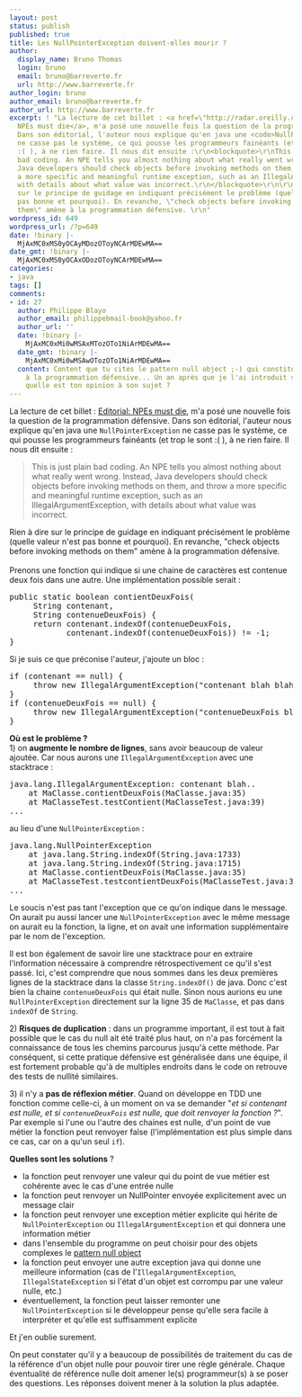 ```yaml
---
layout: post
status: publish
published: true
title: Les NullPointerException doivent-elles mourir ?
author:
  display_name: Bruno Thomas
  login: bruno
  email: bruno@barreverte.fr
  url: http://www.barreverte.fr
author_login: bruno
author_email: bruno@barreverte.fr
author_url: http://www.barreverte.fr
excerpt: ! "La lecture de cet billet : <a href=\"http://radar.oreilly.com/2010/11/developer-week-in-review-6.html\">Editorial:
  NPEs must die</a>, m'a posé une nouvelle fois la question de la programmation défensive.
  Dans son éditorial, l'auteur nous explique qu'en java une <code>NullPointerException</code>
  ne casse pas le système, ce qui pousse les programmeurs fainéants (et trop le sont
  :( ), à ne rien faire. Il nous dit ensuite :\r\n<blockquote>\r\nThis is just plain
  bad coding. An NPE tells you almost nothing about what really went wrong. Instead,
  Java developers should check objects before invoking methods on them, and throw
  a more specific and meaningful runtime exception, such as an IllegalArgumentException,
  with details about what value was incorrect.\r\n</blockquote>\r\n\r\nRien à dire
  sur le principe de guidage en indiquant précisément le problème (quelle valeur n'est
  pas bonne et pourquoi). En revanche, \"check objects before invoking methods on
  them\" amène à la programmation défensive. \r\n"
wordpress_id: 649
wordpress_url: /?p=649
date: !binary |-
  MjAxMC0xMS0yOCAyMDozOToyNCArMDEwMA==
date_gmt: !binary |-
  MjAxMC0xMS0yOCAxODozOToyNCArMDEwMA==
categories:
- java
tags: []
comments:
- id: 27
  author: Philippe Blayo
  author_email: philippebmail-book@yahoo.fr
  author_url: ''
  date: !binary |-
    MjAxMC0xMi0wMSAxMTozOTo1NiArMDEwMA==
  date_gmt: !binary |-
    MjAxMC0xMi0wMSAwOTozOTo1NiArMDEwMA==
  content: Content que tu cites le pattern null object ;-) qui constitue une alternative
    à la programmation défensive... Un an après que je l'ai introduit sur le projet,
    quelle est ton opinion à son sujet ?
---
```

<p>La lecture de cet billet : <a href="http://radar.oreilly.com/2010/11/developer-week-in-review-6.html">Editorial: NPEs must die</a>, m'a posé une nouvelle fois la question de la programmation défensive. Dans son éditorial, l'auteur nous explique qu'en java une <code>NullPointerException</code> ne casse pas le système, ce qui pousse les programmeurs fainéants (et trop le sont :( ), à ne rien faire. Il nous dit ensuite :</p>
<blockquote><p>
This is just plain bad coding. An NPE tells you almost nothing about what really went wrong. Instead, Java developers should check objects before invoking methods on them, and throw a more specific and meaningful runtime exception, such as an IllegalArgumentException, with details about what value was incorrect.
</p></blockquote>
<p>Rien à dire sur le principe de guidage en indiquant précisément le problème (quelle valeur n'est pas bonne et pourquoi). En revanche, "check objects before invoking methods on them" amène à la programmation défensive.<br />
<a id="more"></a><a id="more-649"></a><br />
Prenons une fonction qui indique si une chaine de caractères est contenue deux fois dans une autre. Une implémentation possible serait :</p>
<pre lang="java">
public static boolean contientDeuxFois(
     String contenant, 
     String contenueDeuxFois) {
     return contenant.indexOf(contenueDeuxFois, 
            contenant.indexOf(contenueDeuxFois)) != -1;
}
</pre>
<p>Si je suis ce que préconise l'auteur, j'ajoute un bloc : </p>
<pre lang="java">
if (contenant == null) {
     throw new IllegalArgumentException("contenant blah blah...");
}
if (contenueDeuxFois == null) {
     throw new IllegalArgumentException("contenueDeuxFois blah...");
}
</pre>
<p><strong>Où est le problème ?</strong><br />
1) on <strong>augmente le nombre de lignes</strong>, sans avoir beaucoup de valeur ajoutée. Car nous aurons une <code>IllegalArgumentException</code> avec une stacktrace :</p>
<pre lang="java">
java.lang.IllegalArgumentException: contenant blah..
	at MaClasse.contientDeuxFois(MaClasse.java:35)
	at MaClasseTest.testContient(MaClasseTest.java:39)
...
</pre>
<p>au lieu d'une <code>NullPointerException</code> : </p>
<pre lang="java">
java.lang.NullPointerException
	at java.lang.String.indexOf(String.java:1733)
	at java.lang.String.indexOf(String.java:1715)
	at MaClasse.contientDeuxFois(MaClasse.java:35)
	at MaClasseTest.testcontientDeuxFois(MaClasseTest.java:39)
...
</pre>
<p>Le soucis n'est pas tant l'exception que ce qu'on indique dans le message. On aurait pu aussi lancer une <code>NullPointerException</code> avec le même message on aurait eu la fonction, la ligne, et on avait une information supplémentaire par le nom de l'exception. </p>
<p>Il est bon également de savoir lire une stacktrace pour en extraire l'information nécessaire à comprendre rétrospectivement ce qu'il s'est passé. Ici, c'est comprendre que nous sommes dans les deux premières lignes de la stacktrace dans la classe <code>String.indexOf()</code> de java. Donc c'est bien la chaine <code>contenueDeuxFois</code> qui était nulle. Sinon nous aurions eu une <code>NullPointerException</code> directement sur la ligne 35 de <code>MaClasse</code>, et pas dans <code>indexOf</code> de <code>String</code>.</p>
<p>2) <strong>Risques de duplication</strong> : dans un programme important, il est tout à fait possible que le cas du null ait été traité plus haut, on n'a pas forcément la connaissance de tous les chemins parcourus jusqu'à cette méthode. Par conséquent, si cette pratique défensive est généralisée dans une équipe, il est fortement probable qu'à de multiples endroits dans le code on retrouve des tests de nullité similaires. </p>
<p>3) il n'y a <strong>pas de réflexion métier</strong>. Quand on développe en TDD une fonction comme celle-ci, à un moment on va se demander "<em>et si contenant est nulle, et si <code>contenueDeuxFois</code> est nulle, que doit renvoyer la fonction ?</em>". Par exemple si l'une ou l'autre des chaines est nulle, d'un point de vue métier la fonction peut renvoyer false (l'implémentation est plus simple dans ce cas, car on a qu'un seul <code>if</code>).</p>
<p><strong>Quelles sont les solutions</strong> ?</p>
<ul>
<li>la fonction peut renvoyer une valeur qui du point de vue métier est cohérente avec le cas d'une entrée nulle</li>
<li>la fonction peut renvoyer un NullPointer envoyée explicitement avec un message clair</li>
<li>la fonction peut renvoyer une exception métier explicite qui hérite de <code>NullPointerException</code> ou <code>IllegalArgumentException</code> et qui donnera une information métier</li>
<li>dans l'ensemble du programme on peut choisir pour des objets complexes le <a href="http://en.wikipedia.org/wiki/Null_Object_pattern">pattern null object</a></li>
<li>la fonction peut envoyer une autre exception java qui donne une meilleure information (cas de l'<code>IllegalArgumentException</code>, <code>IllegalStateException</code> si l'état d'un objet est corrompu par une valeur nulle, etc.)</li>
<li>éventuellement, la fonction peut laisser remonter une <code>NullPointerException</code> si le développeur pense qu'elle sera facile à interpréter et qu'elle est suffisamment explicite</li>
</ul>
<p>Et j'en oublie surement.</p>
<p>On peut constater qu'il y a beaucoup de possibilités de traitement du cas de la référence d'un objet nulle pour pouvoir tirer une règle générale. Chaque éventualité de référence nulle doit amener le(s) programmeur(s) à se poser des questions. Les réponses doivent mener à la solution la plus adaptée.</p>
